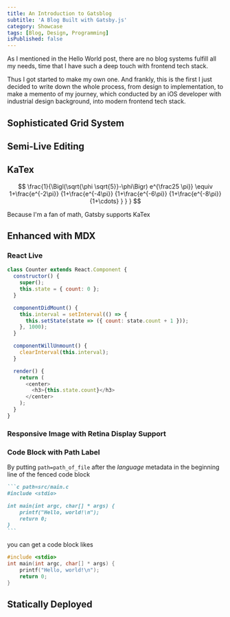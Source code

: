 ```yaml
---
title: An Introduction to Gatsblog
subtitle: 'A Blog Built with Gatsby.js'
category: Showcase
tags: [Blog, Design, Programming]
isPublished: false
---
```


As I mentioned in the Hello World post, there are no blog systems fulfill
all my needs, time that I have such a deep touch with frontend tech stack.

Thus I got started to make my own one. And frankly, this is the first
I just decided to write down the whole process, from design to
implementation, to make a memento of my journey, which conducted by an
iOS developer with industrial design background, into modern frontend tech
stack.

## Sophisticated Grid System

## Semi-Live Editing

## KaTex

$$
\frac{1}{\Bigl(\sqrt{\phi \sqrt{5}}-\phi\Bigr) e^{\frac25 \pi}} \equiv 1+\frac{e^{-2\pi}} {1+\frac{e^{-4\pi}} {1+\frac{e^{-6\pi}} {1+\frac{e^{-8\pi}} {1+\cdots} } } }
$$

Because I'm a fan of math, Gatsby supports KaTex

## Enhanced with MDX

### React Live

```javascript react-live
class Counter extends React.Component {
  constructor() {
    super();
    this.state = { count: 0 };
  }

  componentDidMount() {
    this.interval = setInterval(() => {
      this.setState(state => ({ count: state.count + 1 }));
    }, 1000);
  }

  componentWillUnmount() {
    clearInterval(this.interval);
  }

  render() {
    return (
      <center>
        <h3>{this.state.count}</h3>
      </center>
    );
  }
}
```

### Responsive Image with Retina Display Support

### Code Block with Path Label

By putting `path=path_of_file` after the _language_ metadata in the
beginning line of the fenced code block

```markdown
```c path=src/main.c
#include <stdio>

int main(int argc, char[] * args) {
    printf("Hello, world!\n");
    return 0;
}
​​```
```

you can get a code block likes

```c path=src/main.c
#include <stdio>
int main(int argc, char[] * args) {
    printf("Hello, world!\n");
    return 0;
}
```

## Statically Deployed

